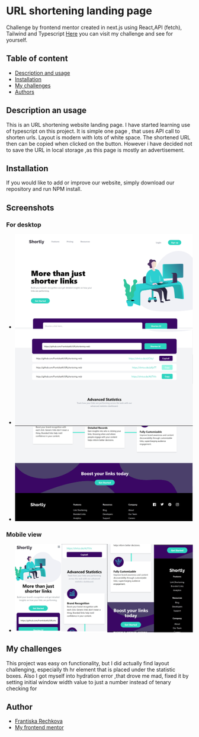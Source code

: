 # URL shortening landing page
Challenge by frontend mentor created in next.js using React,API (fetch), Tailwind and Typescript
[Here](https://ur-lshortening-yjjrx2xyn-frantiskaali.vercel.app/) you can visit my challenge and see for yourself. 
## Table of content
- [Description and usage](#description-and-usage)
- [Installation](#installation)
- [My challenges](#challenges)
- [Authors](#authors)
## Description an usage
This is an URL shortening website landing page. I have started learning use of typescript on this project. It is simple one page , that uses API call to shorten urls. Layout is modern with lots of white space. The shortened URL then can be copied when clicked on the button. However i have decided not to save the URL in local storage ,as this page is mostly an advertisement.

## Installation
If you would like to add or improve our website, simply download our repository and run NPM install.

## Screenshots
### For desktop
- ![screenshot of desktop1](./public/screenshot-1.jpg)
- ![screenshot of desktop2](./public/screen-2.jpg)
- ![screenshot of desktop2](./public/screen-3.jpg)

### Mobile view
- ![screenshot of desktop2](./public/mobile.jpg)




## My challenges
This project was easy on functionality, but I did actually find layout challenging, especially th hr element that is placed under the statistic boxes. Also I got myself into hydration error ,that drove me mad, fixed it by setting initial window width value to just a number instead of tenary checking for

## Author

- [Frantiska Rechkova](https://github.com/FrantiskaAli)
- [My frontend mentor](https://www.frontendmentor.io/profile/FrantiskaAli)